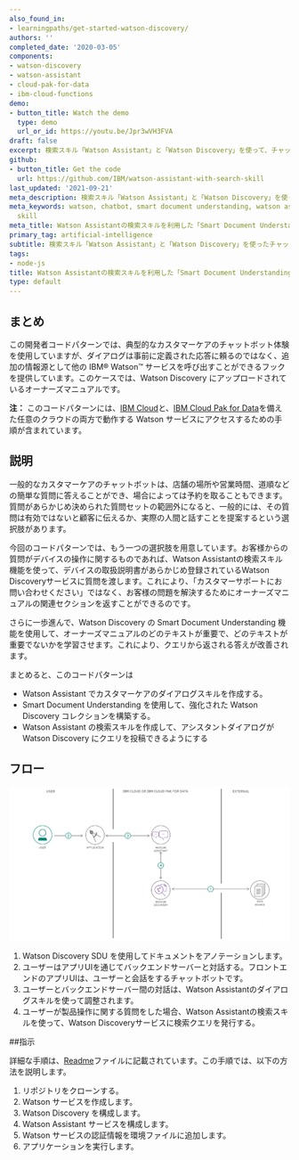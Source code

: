 ```yaml
---
also_found_in:
- learningpaths/get-started-watson-discovery/
authors: ''
completed_date: '2020-03-05'
components:
- watson-discovery
- watson-assistant
- cloud-pak-for-data
- ibm-cloud-functions
demo:
- button_title: Watch the demo
  type: demo
  url_or_id: https://youtu.be/Jpr3wVH3FVA
draft: false
excerpt: 検索スキル「Watson Assistant」と「Watson Discovery」を使って、チャットボットを構築します。
github:
- button_title: Get the code
  url: https://github.com/IBM/watson-assistant-with-search-skill
last_updated: '2021-09-21'
meta_description: 検索スキル「Watson Assistant」と「Watson Discovery」を使って、チャットボットを構築します。
meta_keywords: watson, chatbot, smart document understanding, watson assistant, search
  skill
meta_title: Watson Assistantの検索スキルを利用した「Smart Document Understanding」によるカスタマーヘルプデスクの強化
primary_tag: artificial-intelligence
subtitle: 検索スキル「Watson Assistant」と「Watson Discovery」を使ったチャットボットの構築
tags:
- node-js
title: Watson Assistantの検索スキルを利用した「Smart Document Understanding」によるカスタマーヘルプデスクの強化
type: default
---
```


## まとめ

この開発者コードパターンでは、典型的なカスタマーケアのチャットボット体験を使用していますが、ダイアログは事前に定義された応答に頼るのではなく、追加の情報源として他の IBM&reg; Watson&trade; サービスを呼び出すことができるフックを提供しています。このケースでは、Watson Discovery にアップロードされているオーナーズマニュアルです。

**注：** このコードパターンには、<a href="https://www.ibm.com/jp-ja/cloud" target="_blank" rel="noopener noreferrer">IBM Cloud</a>と、<a href="https://www.ibm.com/jp-ja/products/cloud-pak-for-data" target="_blank" rel="noopener noreferrer">IBM Cloud Pak for Data</a>を備えた任意のクラウドの両方で動作する Watson サービスにアクセスするための手順が含まれています。

## 説明

一般的なカスタマーケアのチャットボットは、店舗の場所や営業時間、道順などの簡単な質問に答えることができ、場合によっては予約を取ることもできます。質問があらかじめ決められた質問セットの範囲外になると、一般的には、その質問は有効ではないと顧客に伝えるか、実際の人間と話すことを提案するという選択肢があります。

今回のコードパターンでは、もう一つの選択肢を用意しています。お客様からの質問がデバイスの操作に関するものであれば、Watson Assistantの検索スキル機能を使って、デバイスの取扱説明書があらかじめ登録されているWatson Discoveryサービスに質問を渡します。これにより、「カスタマーサポートにお問い合わせください」ではなく、お客様の問題を解決するためにオーナーズマニュアルの関連セクションを返すことができるのです。

さらに一歩進んで、Watson Discovery の Smart Document Understanding 機能を使用して、オーナーズマニュアルのどのテキストが重要で、どのテキストが重要でないかを学習させます。これにより、クエリから返される答えが改善されます。

まとめると、このコードパターンは

* Watson Assistant でカスタマーケアのダイアログスキルを作成する。
* Smart Document Understanding を使用して、強化された Watson Discovery コレクションを構築する。
* Watson Assistant の検索スキルを作成して、アシスタントダイアログが Watson Discovery にクエリを投稿できるようにする

## フロー

![SDU with Search Skill flow](images/enhance-customer-helpdesks-smart-document-understanding-assistant-search-skill.png)

1. Watson Discovery SDU を使用してドキュメントをアノテーションします。
1. ユーザーはアプリUIを通じてバックエンドサーバーと対話する。フロントエンドのアプリUIは、ユーザーと会話をするチャットボットです。
1. ユーザーとバックエンドサーバー間の対話は、Watson Assistantのダイアログスキルを使って調整されます。
1. ユーザーが製品操作に関する質問をした場合、Watson Assistantの検索スキルを使って、Watson Discoveryサービスに検索クエリを発行する。

##指示

詳細な手順は、<a href="https://github.com/IBM/watson-assistant-with-search-skill/blob/master/README.md" target="_blank" rel="noopener noreferrer">Readme</a>ファイルに記載されています。この手順では、以下の方法を説明します。

1. リポジトリをクローンする。
1. Watson サービスを作成します。
1. Watson Discovery を構成します。
1. Watson Assistant サービスを構成します。
1. Watson サービスの認証情報を環境ファイルに追加します。
1. アプリケーションを実行します。